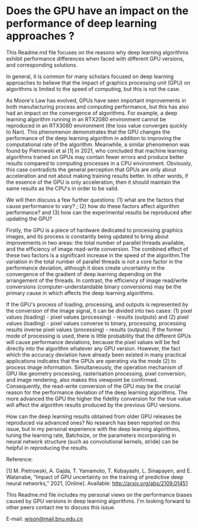 # Does the GPU have an impact on the performance of deep learning approaches ?

This Readme.md file focuses on the reasons why deep learning algorithms exhibit performance differences when faced with different GPU versions, and corresponding solutions.

In general, it is common for many scholars focused on deep learning approaches to believe that the impact of graphics processing unit (GPU) on algorithms is limited to the speed of computing, but this is not the case.

As Moore's Law has evolved, GPUs have seen important improvements in both manufacturing process and computing performance, but this has also had an impact on the convergence of algorithms. For example, a deep learning algorithm running in an RTX2080 environment cannot be reproduced in an RTX3080 environment (the loss value converges quickly to Nan). This phenomenon demonstrates that the GPU changes the performance of the deep learning algorithm in addition to improving the computational rate of the algorithm. Meanwhile, a similar phenomenon was found by Pietrowski et al [1] in 2021, who concluded that machine learning algorithms trained on GPUs may contain fewer errors and produce better results compared to computing processes in a CPU environment. Obviously, this case contradicts the general perception that GPUs are only about acceleration and not about making training results better. In other words, if the essence of the GPU is only acceleration, then it should maintain the same results as the CPU's in order to be valid.

We will then discuss a few further questions: (1) what are the factors that cause performance to vary? ; (2) how do these factors affect algorithm performance? and (3) how can the experimental results be reproduced after updating the GPU?

Firstly, the GPU is a piece of hardware dedicated to processing graphics images, and its process is constantly being updated to bring about improvements in two areas: the total number of parallel threads available, and the efficiency of image read-write conversion. The combined effect of these two factors is a significant increase in the speed of the algorithm.The variation in the total number of parallel threads is not a core factor in the performance deviation, although it does create uncertainty in the convergence of the gradient of deep learning depending on the arrangement of the threads. In contrast, the efficiency of image read/write conversions (computer-understandable binary conversions) may be the primary cause in which affects the deep learning algorithms.

If the GPU's process of loading, processing, and outputs is represented by the conversion of the image signal, it can be divided into two cases: (1) pixel values (loading) - pixel values (processing) - results (outputs) and (2) pixel values (loading) - pixel values converse to binary, processing, processing results inverse pixel values (processing) - results (outputs). If the former mode of processing is used, there is little probability that the different GPUs will cause performance deviations, because the pixel values will be fed directly into the algorithm whatever any GPU version. However, the fact which the accuracy deviation have already been existed in many practical applications indicates that the GPUs are operating via the mode (2) to process image information. Simultaneously, the operation mechanism of GPU like geometry processing, rasterisation processing, pixel conversion, and image rendering, also makes this viewpoint be confirmed. Consequently, the read-write conversion of the GPU may be the crucial reason for the performance deviation of the deep learning algorithms. The more advanced the GPU the higher the fidelity conversion for the true value will affect the algorithm results produced by the previous GPU versions.

How can the deep learning results obtained from older GPU releases be reproduced via advanced ones? No research has been reported on this issue, but in my personal experience with the deep learning algorithms, tuning the learning rate, Batchsize, or the parameters incorporating in neural network structure (such as convolutional kernels, stride) can be helpful in reproducing the results.

Reference:

[1]	M. Pietrowski, A. Gajda, T. Yamamoto, T. Kobayashi, L. Sinapayen, and E. Watanabe, “Impact of GPU uncertainty on the training of predictive deep neural networks,” 2021, [Online]. Available: http://arxiv.org/abs/2109.01451


This Readme.md file includes my personal views on the performance biases caused by GPU versions in deep learning algorithms. I'm looking forward to other peers contact me to discuss this issue. 

E-mail: wison@mail.bnu.edu.cn

